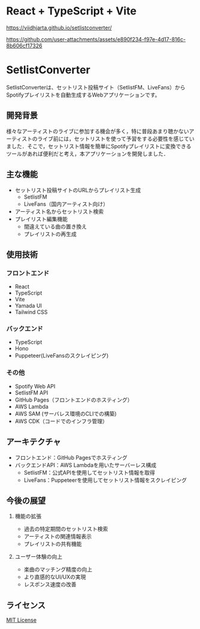 # React + TypeScript + Vite

https://viidhjarta.github.io/setlistconverter/

https://github.com/user-attachments/assets/e890f234-f97e-4d17-816c-8b606cf17326

# SetlistConverter

SetlistConverterは、セットリスト投稿サイト（SetlistFM、LiveFans）からSpotifyプレイリストを自動生成するWebアプリケーションです。

## 開発背景

様々なアーティストのライブに参加する機会が多く，特に普段あまり聴かないアーティストのライブ前には，セットリストを使って予習をする必要性を感じていました．そこで，セットリスト情報を簡単にSpotifyプレイリストに変換できるツールがあれば便利だと考え，本アプリケーションを開発しました．

## 主な機能
- セットリスト投稿サイトのURLからプレイリスト生成
  - SetlistFM
  - LiveFans（国内アーティスト向け）
- アーティスト名からセットリスト検索
- プレイリスト編集機能
  - 間違えている曲の置き換え
  - プレイリストの再生成

## 使用技術

### フロントエンド
- React
- TypeScript
- Vite
- Yamada UI
- Tailwind CSS

### バックエンド
- TypeScript
- Hono
- Puppeteer(LiveFansのスクレイピング)

### その他
- Spotify Web API
- SetlistFM API
- GitHub Pages（フロントエンドのホスティング）
- AWS Lambda
- AWS SAM (サーバレス環境のCLIでの構築)
- AWS CDK（コードでのインフラ管理）

## アーキテクチャ

- フロントエンド：GitHub Pagesでホスティング
- バックエンドAPI：AWS Lambdaを用いたサーバーレス構成
  - SetlistFM：公式APIを使用してセットリスト情報を取得
  - LiveFans：Puppeteerを使用してセットリスト情報をスクレイピング

## 今後の展望

1. 機能の拡張
   - 過去の特定期間のセットリスト検索
   - アーティストの関連情報表示
   - プレイリストの共有機能

2. ユーザー体験の向上
   - 楽曲のマッチング精度の向上
   - より直感的なUI/UXの実現
   - レスポンス速度の改善

## ライセンス

[MIT License](LICENSE)
